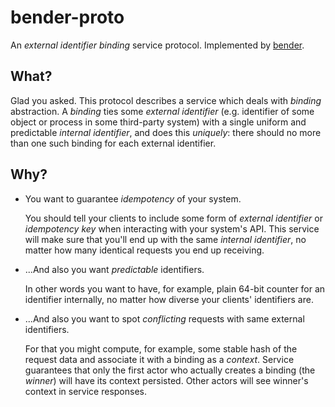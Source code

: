 # bender-proto

An _external identifier binding_ service protocol. Implemented by [bender](https://github.com/valitydev/bender).

## What?

Glad you asked. This protocol describes a service which deals with _binding_ abstraction. A _binding_ ties some _external identifier_ (e.g. identifier of some object or process in some third-party system) with a single uniform and predictable _internal identifier_, and does this _uniquely_: there should no more than one such binding for each external identifier.

## Why?

* You want to guarantee _idempotency_ of your system.

    You should tell your clients to include some form of _external identifier_ or _idempotency key_ when interacting with your system's API. This service will make sure that you'll end up with the same _internal identifier_, no matter how many identical requests you end up receiving.

* ...And also you want _predictable_ identifiers.

    In other words you want to have, for example, plain 64-bit counter for an identifier internally, no matter how diverse your clients' identifiers are.

* ...And also you want to spot _conflicting_ requests with same external identifiers.

    For that you might compute, for example, some stable hash of the request data and associate it with a binding as a _context_. Service guarantees that only the first actor who actually creates a binding (the _winner_) will have its context persisted. Other actors will see winner's context in service responses.
